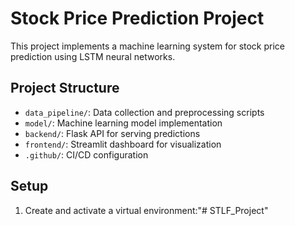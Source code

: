 # Stock Price Prediction Project

This project implements a machine learning system for stock price prediction using LSTM neural networks.

## Project Structure

- `data_pipeline/`: Data collection and preprocessing scripts
- `model/`: Machine learning model implementation
- `backend/`: Flask API for serving predictions
- `frontend/`: Streamlit dashboard for visualization
- `.github/`: CI/CD configuration

## Setup

1. Create and activate a virtual environment:"# STLF_Project" 
